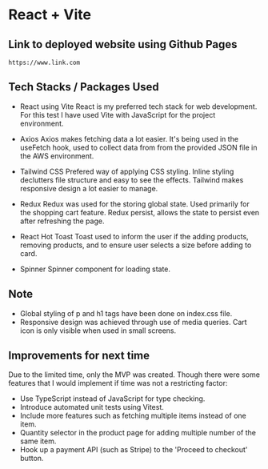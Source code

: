 # React + Vite

## Link to deployed website using Github Pages

    https://www.link.com

## Tech Stacks / Packages Used

- React using Vite
  React is my preferred tech stack for web development. For this test I have used Vite with JavaScript for the project environment.

- Axios
  Axios makes fetching data a lot easier. It's being used in the useFetch hook, used to collect data from from the provided JSON file in the AWS environment.

- Tailwind CSS
  Prefered way of applying CSS styling. Inline styling declutters file structure and easy to see the effects. Tailwind makes responsive design a lot easier to manage.

- Redux
  Redux was used for the storing global state. Used primarily for the shopping cart feature. Redux persist, allows the state to persist even after refreshing the page.

- React Hot Toast
  Toast used to inform the user if the adding products, removing products, and to ensure user selects a size before adding to card.

- Spinner
  Spinner component for loading state.

## Note

- Global styling of p and h1 tags have been done on index.css file.
- Responsive design was achieved through use of media queries. Cart icon is only visible when used in small screens.

## Improvements for next time

Due to the limited time, only the MVP was created. Though there were some features that I would implement if time was not a restricting factor:

- Use TypeScript instead of JavaScript for type checking.
- Introduce automated unit tests using Vitest.
- Include more features such as fetching multiple items instead of one item.
- Quantity selector in the product page for adding multiple number of the same item.
- Hook up a payment API (such as Stripe) to the 'Proceed to checkout' button.
